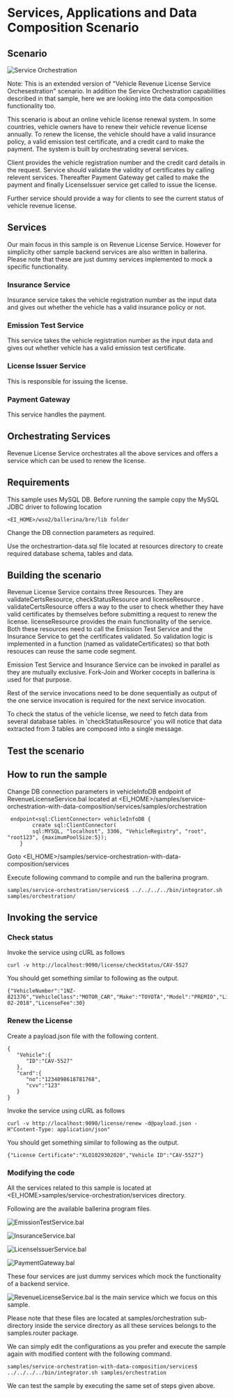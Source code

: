 # Services, Applications and Data Composition Scenario

## Scenario

![Service Orchestration](resources/orchestration-scenario.png "Service Orchestration")

Note:
This is an extended version of "Vehicle Revenue License Service Orchesestration" scenario.
In addition the Service Orchestration capabilities described in that sample,
here we are looking into the data composition functionality too.

This scenario is about an online vehicle license renewal system. 
In some countries, vehicle owners have to renew their vehicle revenue license annually. 
To renew the license, the vehicle should have a valid insurance policy, a valid emission test certificate, 
and a credit card to make the payment.
The system is built by orchestrating several services.

Client provides the vehicle registration number and the credit card details in the request.
Service should validate the validity of certificates by calling relevent services.
Thereafter Payment Gateway get called to make the payment and finally LicenseIssuer service get called to issue the license.

Further service should provide a way for clients to see the current status of vehicle revenue license.


## Services

Our main focus in this sample is on Revenue License Service. 
However for simplicity other sample backend services are also written in ballerina.
Please note that these are just dummy services implemented to mock a specific functionality.

### Insurance Service
Insurance service takes the vehicle registration number as the input data and gives out whether the vehicle has a valid insurance policy or not.

### Emission Test Service
This service takes the vehicle registration number as the input data and gives out whether vehicle has a valid emission test certificate.

### License Issuer Service

This is responsible for issuing the license.

### Payment Gateway
This service handles the payment.

## Orchestrating Services
Revenue License Service orchestrates all the above services and offers a service which can be used to renew the license.


## Requirements

This sample uses MySQL DB. Before running the sample copy the MySQL JDBC driver to following location
 ```
 <EI_HOME>/wso2/ballerina/bre/lib folder
 ```
Change the DB connection parameters as required.

Use the orchestrartion-data.sql file located at resources directory to create required database schema, tables and data.


## Building the scenario

Revenue License Service contains three Resources. They are validateCertsResource, checkStatusResource and licenseResource .
validateCertsResource offers a way to the user to check whether they have valid certificates by themselves before submitting a request to renew the license. 
licenseResource provides the main functionality of the service. 
Both these resources need to call the Emission Test Service and the Insurance Service to get the certificates validated.
So validation logic is implemented in a function (named as validateCertificates) so that both resouces can reuse the same code segment.

Emission Test Service and Insurance Service can be invoked in parallel as they are mutually exclusive.
 Fork-Join and Worker cocepts in ballerina is used for that purpose.

Rest of the service invocations need to be done sequentially as output of the one service invocation is required for the next service invocation.

To check the status of the vehicle license, we need to fetch data from several database tables.
in 'checkStatusResource' you will notice that data extracted from 3 tables are composed into a single message.

## Test the scenario

## How to run the sample

Change DB connection parameters in vehicleInfoDB endpoint of RevenueLicenseService.bal located at
<EI_HOME>/samples/service-orchestration-with-data-composition/services/samples/orchestration

```
 endpoint<sql:ClientConnector> vehicleInfoDB {
        create sql:ClientConnector(
        sql:MYSQL, "localhost", 3306, "VehicleRegistry", "root", "root123", {maximumPoolSize:5});
    }
```

Goto <EI_HOME>/samples/service-orchestration-with-data-composition/services

Execute following command to compile and run the ballerina program.
```
samples/service-orchestration/services$ ../../../../bin/integrator.sh samples/orchestration/
```

## Invoking the service


### Check status

Invoke the service using cURL as follows

```
curl -v http://localhost:9090/license/checkStatus/CAV-5527
```

You should get something similar to following as the output.
```
{"VehicleNumber":"1NZ-821376","VehicleClass":"MOTOR_CAR","Make":"TOYOTA","Model":"PREMIO","LicenseExpiry":"05-02-2018","LicenseFee":30}
```


### Renew the License


Create a payload.json file with the following content.
```
{
   "Vehicle":{
      "ID":"CAV-5527"
   },
   "card":{
      "no":"1234098618781768",
      "cvv":"123"
   }
}
```
Invoke the service using cURL as follows
```
curl -v http://localhost:9090/license/renew -d@payload.json -H"Content-Type: application/json"
```

You should get something similar to following as the output.
```
{"License Certificate":"XLO1029302020","Vehicle ID":"CAV-5527"}
```

### Modifying the code

All the services related to this sample is located at <EI_HOME>samples/service-orchestration/services directory.

Following are the available ballerina program files.

![EmissionTestService.bal](services/samples/orchestration/EmissionTestService.bal)

![InsuranceService.bal](services/samples/orchestration/InsuranceService.bal)

![LicenseIssuerService.bal](services/samples/orchestration/LicenseIssuerService.bal)

![PaymentGateway.bal](services/samples/orchestration/PaymentGateway.bal)


These four services are just dummy services which mock the functionality of a backend service.

![RevenueLicenseService.bal](services/samples/orchestration/RevenueLicenseService.bal) is the main service which we focus on this sample.

Please note that these files are located at samples/orchestration sub-directory inside the service directory
as all these services belongs to the samples.router package.

We can simply edit the configurations as you prefer and execute the sample again with modified
content with the following command.

```
samples/service-orchestration-with-data-composition/services$ ../../../../bin/integrator.sh samples/orchestration
```

We can test the sample by executing the same set of steps given above.
